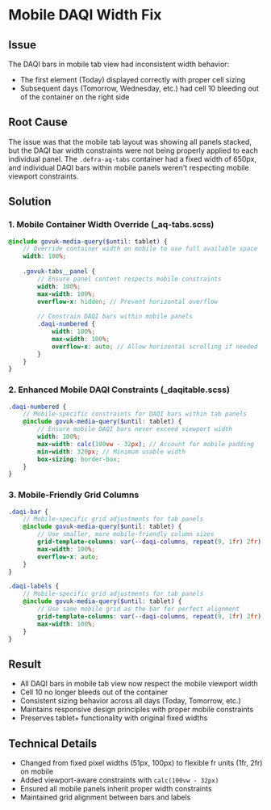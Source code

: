 # Mobile DAQI Width Fix

## Issue
The DAQI bars in mobile tab view had inconsistent width behavior:
- The first element (Today) displayed correctly with proper cell sizing
- Subsequent days (Tomorrow, Wednesday, etc.) had cell 10 bleeding out of the container on the right side

## Root Cause
The issue was that the mobile tab layout was showing all panels stacked, but the DAQI bar width constraints were not being properly applied to each individual panel. The `.defra-aq-tabs` container had a fixed width of 650px, and individual DAQI bars within mobile panels weren't respecting mobile viewport constraints.

## Solution

### 1. Mobile Container Width Override (_aq-tabs.scss)
```scss
@include govuk-media-query($until: tablet) {
    // Override container width on mobile to use full available space
    width: 100%;
    
    .govuk-tabs__panel {
        // Ensure panel content respects mobile constraints
        width: 100%;
        max-width: 100%;
        overflow-x: hidden; // Prevent horizontal overflow
        
        // Constrain DAQI bars within mobile panels
        .daqi-numbered {
            width: 100%;
            max-width: 100%;
            overflow-x: auto; // Allow horizontal scrolling if needed
        }
    }
}
```

### 2. Enhanced Mobile DAQI Constraints (_daqitable.scss)
```scss
.daqi-numbered {
    // Mobile-specific constraints for DAQI bars within tab panels
    @include govuk-media-query($until: tablet) {
        // Ensure mobile DAQI bars never exceed viewport width
        width: 100%;
        max-width: calc(100vw - 32px); // Account for mobile padding
        min-width: 320px; // Minimum usable width
        box-sizing: border-box;
    }
}
```

### 3. Mobile-Friendly Grid Columns
```scss
.daqi-bar {
    // Mobile-specific grid adjustments for tab panels
    @include govuk-media-query($until: tablet) {
        // Use smaller, more mobile-friendly column sizes
        grid-template-columns: var(--daqi-columns, repeat(9, 1fr) 2fr);
        max-width: 100%;
        overflow-x: auto;
    }
}

.daqi-labels {
    // Mobile-specific grid adjustments for tab panels  
    @include govuk-media-query($until: tablet) {
        // Use same mobile grid as the bar for perfect alignment
        grid-template-columns: var(--daqi-columns, repeat(9, 1fr) 2fr);
        max-width: 100%;
    }
}
```

## Result
- All DAQI bars in mobile tab view now respect the mobile viewport width
- Cell 10 no longer bleeds out of the container
- Consistent sizing behavior across all days (Today, Tomorrow, etc.)
- Maintains responsive design principles with proper mobile constraints
- Preserves tablet+ functionality with original fixed widths

## Technical Details
- Changed from fixed pixel widths (51px, 100px) to flexible fr units (1fr, 2fr) on mobile
- Added viewport-aware constraints with `calc(100vw - 32px)` 
- Ensured all mobile panels inherit proper width constraints
- Maintained grid alignment between bars and labels